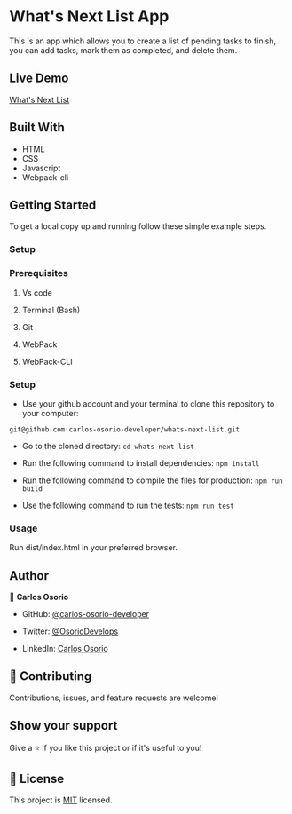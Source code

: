 # What's Next List App

This is an app which allows you to create a list of pending tasks to finish, you can add tasks, mark them as completed, and delete them.

## Live Demo

[What's Next List](https://carlos-osorio-developer.github.io/whats-next-list/)

## Built With

- HTML
- CSS
- Javascript
- Webpack-cli


## Getting Started

To get a local copy up and running follow these simple example steps.

### Setup

### Prerequisites

1. Vs code

2. Terminal (Bash)

3. Git

4. WebPack

5. WebPack-CLI


### Setup

- Use your github account and your terminal to clone this repository to your computer:

`git@github.com:carlos-osorio-developer/whats-next-list.git`

- Go to the cloned directory:
`cd whats-next-list`

- Run the following command to install dependencies:
`npm install`

- Run the following command to compile the files for production:
`npm run build`

- Use the following command to run the tests:
`npm run test`

### Usage

Run dist/index.html in your preferred browser.


## Author

👤 **Carlos Osorio**

- GitHub: [@carlos-osorio-developer](https://github.com/carlos-osorio-developer)

- Twitter: [@OsorioDevelops](https://twitter.com/@OsorioDevelops)

- LinkedIn: [Carlos Osorio](https://www.linkedin.com/in/carlos-osorio-developer/)
​
## 🤝 Contributing

Contributions, issues, and feature requests are welcome!

## Show your support


Give a ⭐️ if you like this project or if it's useful to you!


## 📝 License

This project is [MIT](./MIT.md) licensed.
